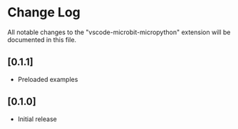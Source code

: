 # Change Log

All notable changes to the "vscode-microbit-micropython" extension will be documented in this file.

## [0.1.1]

- Preloaded examples

## [0.1.0]

- Initial release
